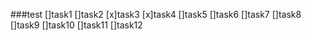 ###test
[]task1
[]task2
[x]task3
[x]task4
[]task5
[]task6
[]task7
[]task8
[]task9
[]task10
[]task11
[]task12
